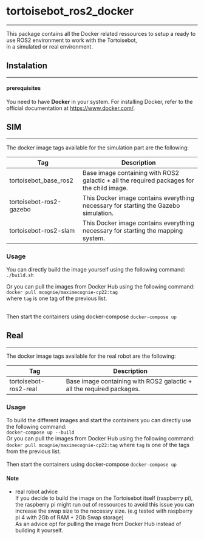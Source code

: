 # tortoisebot_ros2_docker
---

This package contains all the Docker related ressources to setup a ready to use ROS2 environment to work with the Tortoisebot,  
in a simulated or real environment.

## Instalation
---

#### prerequisites

You need to have **Docker** in your system.
For installing Docker, refer to the official documentation at https://www.docker.com/.

## SIM
---

The docker image tags available for the simulation part are the following:

| Tag                            | Description                                                                               |
|--------------------------------|-------------------------------------------------------------------------------------------|
| tortoisebot_base_ros2          | Base image containing with ROS2 galactic + all the required packages for the child image. |
| tortoisebot-ros2-gazebo        | This Docker image contains everything necessary for starting the Gazebo simulation.       |
| tortoisebot-ros2-slam          | This Docker image contains everything necessary for starting the mapping system.          |

### Usage

You can directly build the image yourself using the following command:  
`./build.sh`

Or you can pull the images from Docker Hub using the following command:  
`docker pull mcognie/maximecognie-cp22:tag`  
where `tag` is one tag of the previous list.  
<br/>  

Then start the containers using docker-compose `docker-compose up`

## Real
---

The docker image tags available for the real robot are the following:

| Tag                   | Description                                                           |
|-----------------------|-----------------------------------------------------------------------|
| tortoisebot-ros2-real | Base image containing with ROS2 galactic + all the required packages. |


### Usage

To build the different images and start the containers you can directly use the following command:  
`docker-compose up --build`  
Or you can pull the images from Docker Hub using the following command:  
`docker pull mcognie/maximecognie-cp22:tag`  where `tag` is one of the tags from the previous list. 
<br/>  
Then start the containers using docker-compose `docker-compose up`

#### Note

* real robot advice  
If you decide to build the image on the Tortoisebot itself (raspberry pi),
the raspberry pi might run out of ressources to avoid this issue you can increase the swap size to the necessry size.
(e.g tested with raspberry pi 4 with 2Gb of RAM + 2Gb Swap storage)  
As an advice opt for pulling the image from Docker Hub instead of building it yourself.
